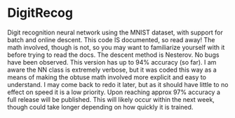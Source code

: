 # DigitRecog
Digit recognition neural network using the MNIST dataset, with support for batch and online descent.
This code IS documented, so read away! The math involved, though is not, so you may want to familiarize yourself with it before trying to read the docs.
The descent method is Nesterov.
No bugs have been observed.
This version has up to 94% accuracy (so far).
I am aware the NN class is extremely verbose, but it was coded this way as a means of making the obtuse math involved more explicit and easy to understand. I may come back to redo it later, but as it should have little to no effect on speed it is a low priority. 
Upon reaching approx 97% accuracy a full release will be published.
This will likely occur within the next week, though could take longer depending on how quickly it is trained.
